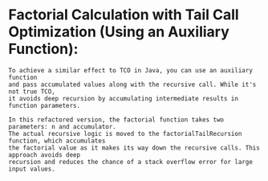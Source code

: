 # Factorial Calculation with Tail Call Optimization (Using an Auxiliary Function):

    To achieve a similar effect to TCO in Java, you can use an auxiliary function
    and pass accumulated values along with the recursive call. While it's not true TCO,
    it avoids deep recursion by accumulating intermediate results in function parameters.

    In this refactored version, the factorial function takes two parameters: n and accumulator.
    The actual recursive logic is moved to the factorialTailRecursion function, which accumulates
    the factorial value as it makes its way down the recursive calls. This approach avoids deep
    recursion and reduces the chance of a stack overflow error for large input values.
